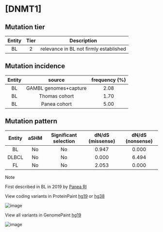 # [DNMT1]

## Mutation tier

|Entity|Tier|Description                           |
|:------:|:----:|--------------------------------------|
|BL    |2   |relevance in BL not firmly established|
## Mutation incidence

|Entity|source               |frequency (%)|
|:------:|:---------------------:|:-------------:|
|BL    |GAMBL genomes+capture|2.08         |
|BL    |Thomas cohort        |1.70         |
|BL    |Panea cohort         |5.00         |

## Mutation pattern

|Entity|aSHM|Significant selection|dN/dS (missense)|dN/dS (nonsense)|
|:------:|:----:|:---------------------:|:----------------:|:----------------:|
|BL    |No  |No                   |0.947           |0.000           |
|DLBCL |No  |No                   |0.000           |6.494           |
|FL    |No  |No                   |2.053           |0.000           |


> [!NOTE]
> First described in BL in 2019 by [Panea RI](https://pubmed.ncbi.nlm.nih.gov/31558468)

View coding variants in ProteinPaint [hg19](https://www.bcgsc.ca/downloads/morinlab/GAMBL/test/genes/DNMT1_protein.html)  or [hg38](https://www.bcgsc.ca/downloads/morinlab/GAMBL/test/genes/DNMT1_protein_hg38.html)

![image](../../images/proteinpaint/DNMT1_NM_001130823.svg)

View all variants in GenomePaint [hg19](https://www.bcgsc.ca/downloads/morinlab/GAMBL/test/genes/DNMT1.html)

![image](../../images/proteinpaint/DNMT1.svg)
